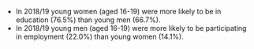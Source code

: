 * In 2018/19 young women (aged 16-19) were more likely to be in education (76.5%) than young men (66.7%).
* In 2018/19 young men (aged 16-19) were more likely to be participating in employment (22.0%) than young women (14.1%).
